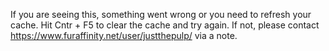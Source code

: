 If you are seeing this, something went wrong or you need to refresh your cache.
Hit Cntr + F5 to clear the cache and try again. If not, please contact https://www.furaffinity.net/user/justthepulp/ via a note.
